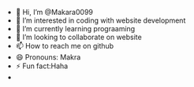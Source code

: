 - 👋 Hi, I’m @Makara0099
- 👀 I’m interested in coding with website development 
- 🌱 I’m currently learning prograaming 
- 💞️ I’m looking to collaborate on website
- 📫 How to reach me on github
- 😄 Pronouns: Makra
- ⚡ Fun fact:Haha
- 

<!---
Makara0099/Makara0099 is a ✨ special ✨ repository because its `README.md` (this file) appears on your GitHub profile.
You can click the Preview link to take a look at your changes.
--->
